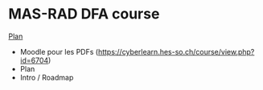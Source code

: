 # MAS-RAD DFA course

[Plan](http://www.mas-rad.ch/programme/cas-dar/module-dfa.aspx)

* Moodle pour les PDFs (https://cyberlearn.hes-so.ch/course/view.php?id=6704)
* Plan
 * Intro / Roadmap
